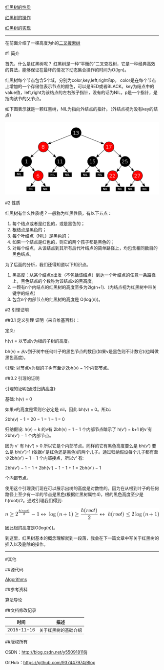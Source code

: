 [红黑树的性质](https://github.com/937447974/Blog/blob/master/算法/红黑树的性质.md)

[红黑树的操作](https://github.com/937447974/Blog/blob/master/算法/红黑树的操作.md)

[红黑树的实现](https://github.com/937447974/Blog/blob/master/算法/红黑树的实现.md)

----

在前面介绍了一棵高度为h的[二叉搜索树](https://github.com/937447974/Blog/blob/master/算法/二叉搜索树.md)

#1 简介

首先，什么是红黑树呢？ 红黑树是一种“平衡的”二叉查找树，它是一种经典高效的算法，能够保证在最坏的情况下动态集合操作的时间为O(lgn)。

红黑树每个节点包含5个域，分别为color,key,left,right和p。 color是在每个节点上增加的一个存储位表示节点的颜色，可以是RED或者BLACK。key为结点中的value值，left,right为该结点的左右孩子指针，没有的话为NIL，p是一个指针，是指向该节的父节点。

如下图表示就是一颗红黑树，NIL为指向外结点的指针。（外结点视为没有key的结点）

![](https://raw.githubusercontent.com/937447974/Blog/master/Resources/2015111603.png)

#2 性质

红黑树有什么性质呢？一般称为红黑性质，有以下五点：
 
1. 每个结点或者是红色的，或是黑色的；
2. 根结点是黑色的；
3. 每个叶结点（NIL）是黑色的；
4. 如果一个结点是红色的，则它的两个孩子都是黑色的；
5. 对每个结点，从该结点到其所有后代叶结点的简单路径上，均包含相同数目的黑色结点。
 
为了后面的分析，我们还得知道以下知识点。

1. 黑高度：从某个结点x出发（不包括该结点）到达一个叶结点的任意一条路径上，黑色结点的个数称为该结点x的黑高度。
2. 一颗有n个内结点的红黑树的高度至多为2lg(n+1).（内结点视为红黑树中带关键字的结点）
3. 包含n个内部节点的红黑树的高度是 O(log(n))。

#3 引理证明

##3.1 定义引理
证明（来自维基百科）：

定义:

h(v) = 以节点v为根的子树的高度。

bh(v) = 从v到子树中任何叶子的黑色节点的数目(如果v是黑色则不计数它)(也叫做黑色高度)。

引理: 以节点v为根的子树有至少2bh(v) − 1个内部节点。

##3.2 引理的证明

引理的证明(通过归纳高度):

基础: h(v) = 0

如果v的高度是零则它必定是 nil，因此 bh(v) = 0。所以:

2bh(v) − 1 = 20 − 1 = 1 − 1 = 0

归纳假设: h(v) = k 的v有 2bh(v) − 1 − 1 个内部节点暗示了 h(v') = k+1 的v'有2bh(v') − 1 个内部节点。

因为 v' 有 h(v') > 0 所以它是个内部节点。同样的它有黑色高度要么是 bh(v') 要么是 bh(v')-1 (依据v'是红色还是黑色)的两个儿子。通过归纳假设每个儿子都有至少2bh(v') − 1 − 1 个内部接点，所以v' 有:

2bh(v') − 1 − 1 + 2bh(v') − 1 − 1 + 1 = 2bh(v') − 1

个内部节点。

使用这个引理我们现在可以展示出树的高度是对数性的。因为在从根到叶子的任何路径上至少有一半的节点是黑色(根据红黑树属性4)，根的黑色高度至少是h(root)/2。通过引理我们得到:
             
![](https://raw.githubusercontent.com/937447974/Blog/master/Resources/2015111604.png)

因此根的高度是O(log(n))。
 
到这里，红黑树基本的概念理解就到一段落，我会在下一篇文章中写关于红黑树的插入以及删除的操作。
&#160;

----------

#其他

##源代码

[Algorithms](https://github.com/937447974/Algorithms)

##参考资料

算法导论

##文档修改记录

| 时间 | 描述 |
| ---- | ---- |
| 2015-11-16 | 关于红黑树的基础介绍 |

##版权所有

CSDN：http://blog.csdn.net/y550918116j

GitHub：https://github.com/937447974/Blog